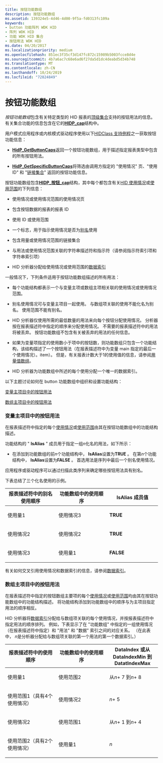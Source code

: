 ```yaml
---
title: 按钮功能数组
description: 按钮功能数组
ms.assetid: 139324e5-4d46-4d00-9f5a-fd0313fc109a
keywords:
- button 功能阵列 WDK HID
- 阵列 WDK HID
- 功能 WDK HID 集合
- 按钮用法 WDK HID
ms.date: 04/20/2017
ms.localizationpriority: medium
ms.openlocfilehash: 851ec3f35cf3d147fc872c15989b5003fcce8d4e
ms.sourcegitcommit: 4b7a6ac7c68e6ad6f27da5d1dc4deabd5d34b748
ms.translationtype: MT
ms.contentlocale: zh-CN
ms.lasthandoff: 10/24/2019
ms.locfileid: "72824849"
---
```

# <a name="button-capability-arrays"></a>按钮功能数组





*按钮功能数组*包含有关特定类型的 HID 报表的[顶级集合](top-level-collections.md)支持的按钮用法的信息。 有关集合功能的信息包含在它的[**HIDP\_cap**](https://docs.microsoft.com/windows-hardware/drivers/ddi/hidpi/ns-hidpi-_hidp_caps)结构中。

用户模式应用程序或内核模式驱动程序使用以下[HIDClass 支持例程](https://docs.microsoft.com/windows-hardware/drivers/ddi/index)之一获取按钮功能信息：

-   [**HidP\_GetButtonCaps**](https://docs.microsoft.com/windows-hardware/drivers/ddi/hidpi/nf-hidpi-hidp_getbuttoncaps)返回一个按钮功能数组，用于描述指定报表类型中包含的所有按钮用法。

-   [**HidP\_GetSpecificButtonCaps**](https://docs.microsoft.com/windows-hardware/drivers/ddi/hidpi/nf-hidpi-hidp_getspecificbuttoncaps)将筛选由调用方指定的 "使用情况" 页、"使用 ID" 和 "[链接集合](link-collections.md)" 返回的按钮功能信息。

按钮功能数组包含[**HIDP\_按钮\_cap**](https://docs.microsoft.com/windows-hardware/drivers/ddi/hidpi/ns-hidpi-_hidp_button_caps)结构，其中每个都包含有关[HID 使用情况](hid-usages.md)或[使用范围](hid-usages.md#usage-range)的下列信息：

-   使用情况或使用情况范围的使用情况页

-   包含按钮数据的报表的报表 ID

-   使用 ID 或使用范围

-   一个标志，用于指示使用情况是否为[别名](hid-usages.md#aliased-usages)使用

-   包含用量或使用情况范围的链接集合

-   与用法或使用情况范围关联的字符串描述符和指示符（请参阅指示符索引项和字符串索引项）

-   HID 分析器分配给使用情况或使用范围的[数据索引](data-indices.md)

一般情况下，下列条件适用于按钮功能数组描述的所有用法：

-   每个功能结构都表示一个与变量主项或数组主项相关联的使用情况或使用情况范围。

-   别名使用情况可与变量主项目一起使用。 与数组项关联的使用不能化名为别名。 使用范围不能有别名。

-   HID 分析器仅使用所需的最低数量的用法来向每个按钮分配使用情况。 分析器按在报表描述符中指定的顺序来分配使用情况。 不需要的报表描述符中的用法将被丢弃。 按钮功能数组不包含有关被丢弃的用法的任何信息。

-   如果为变量项指定的使用数小于项中的按钮数，则功能数组只包含一个功能结构，该结构描述了一个按钮用法（在报表描述符中为变量 main 指定的最后一个使用情况）。item）。 但是，有关报表计数大于1的使用值的信息，请参阅[用量值数组](value-capability-arrays.md#usage-value-array)。

-   HID 分析器为功能数组中所述的每个使用分配一个唯一的数据索引。

以下主题讨论如何在 button 功能数组中组织和设置功能结构：

[变量主项目中的按钮用法](#button-usages-in-a-variable-main-item)

[数组主项目中的按钮用法](#button-usages-in-an-array-main-item)

### <a href="" id="button-usages-in-a-variable-main-item"></a>变量主项目中的按钮用法

在报表描述符中指定的每个[使用情况](hid-usages.md)或[使用范围](hid-usages.md#usage-range)由其在按钮功能数组中的功能结构描述。

功能结构的 " **IsAlias** " 成员用于指定一组*n*化名的用法，如下所示：

-   在添加到功能数组的前*n*个功能结构中， **IsAlias**设置为**TRUE** 。 在第*n*个功能结构中， **IsAlias**设置为**FALSE** 。 首选用法是序列中最后一个别名使用情况。

应用程序或驱动程序可以通过扫描此类序列来确定哪些按钮用法具有别名。

下表总结了三个化名使用的示例。

<table>
<colgroup>
<col width="33%" />
<col width="33%" />
<col width="33%" />
</colgroup>
<thead>
<tr class="header">
<th>报表描述符中的别名使用顺序</th>
<th>功能数组中的使用顺序</th>
<th>IsAlias 成员值</th>
</tr>
</thead>
<tbody>
<tr class="odd">
<td><p>使用量1</p></td>
<td><p>使用情况3</p></td>
<td><p><strong>TRUE</strong></p></td>
</tr>
<tr class="even">
<td><p>使用情况2</p></td>
<td><p>使用情况2</p></td>
<td><p><strong>TRUE</strong></p></td>
</tr>
<tr class="odd">
<td><p>使用情况3</p></td>
<td><p>使用量1</p></td>
<td><p><strong>FALSE</strong></p></td>
</tr>
</tbody>
</table>

 

有关如何交叉引用使用情况和数据索引的信息，请参阅[数据索引](data-indices.md)。

### <a href="" id="button-usages-in-an-array-main-item"></a>数组主项目中的按钮用法

在报表描述符中指定的按钮数组主要项的每个[使用情况](hid-usages.md)或[使用范围](hid-usages.md#usage-range)均由其在按钮功能数组中的功能结构描述。 将功能结构添加到功能数组中的顺序与为主项目指定用法的顺序相反。

HID 分析器将[数据索引](data-indices.md)分配给与数组项关联的每个使用情况，并按报表描述符中指定用法的顺序排列。 例如，下表显示了在 "功能数组" 中指定的一组使用情况（在报表描述符中指定）和 "用法" 和 "数据" 索引之间的对应关系。 （在此表中， *n*是分析器分配给与数组项关联的第一个用法的第一个数据索引。）

<table>
<colgroup>
<col width="33%" />
<col width="33%" />
<col width="33%" />
</colgroup>
<thead>
<tr class="header">
<th>报表描述符中的使用顺序</th>
<th>功能数组中的使用顺序</th>
<th>DataIndex 或从 DataIndexMin 到 DatatIndexMax</th>
</tr>
</thead>
<tbody>
<tr class="odd">
<td><p>使用量1</p></td>
<td><p>使用范围2</p></td>
<td><p>从<em>n</em>+ 7 到<em>n</em>+ 8</p></td>
</tr>
<tr class="even">
<td><p>使用范围1（具有4个使用情况）</p></td>
<td><p>使用情况2</p></td>
<td><p><em>n</em>+ 5</p></td>
</tr>
<tr class="odd">
<td><p>使用情况2</p></td>
<td><p>使用范围1</p></td>
<td><p>从<em>n</em>+ 1 到<em>n</em>+ 4</p></td>
</tr>
<tr class="even">
<td><p>使用范围2（具有2个使用情况）</p></td>
<td><p>使用量1</p></td>
<td><p><em>n</em></p></td>
</tr>
</tbody>
</table>

 

 

 




